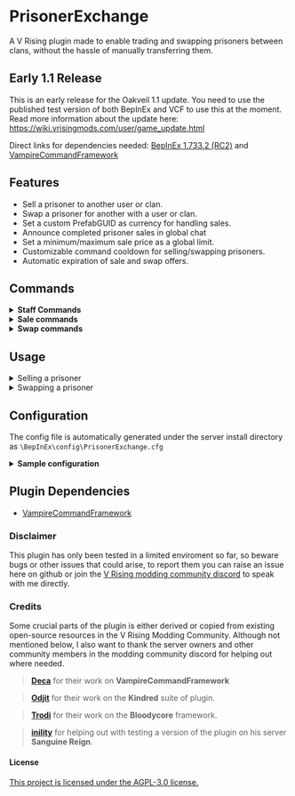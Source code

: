 # PrisonerExchange
A V Rising plugin made to enable trading and swapping prisoners between clans, without the hassle of manually transferring them.

## Early 1.1 Release
This is an early release for the Oakveil 1.1 update. You need to use the published test version of both BepInEx and VCF to use this at the moment.
Read more information about the update here: https://wiki.vrisingmods.com/user/game_update.html

Direct links for dependencies needed:
[BepInEx 1.733.2 (RC2)](https://github.com/decaprime/VRising-Modding/releases/tag/1.733.2) and [VampireCommandFramework](https://github.com/Odjit/VampireCommandFramework/releases/tag/1.1)

## Features
- Sell a prisoner to another user or clan.
- Swap a prisoner for another with a user or clan.
- Set a custom PrefabGUID as currency for handling sales.
- Announce completed prisoner sales in global chat
- Set a minimum/maximum sale price as a global limit.
- Customizable command cooldown for selling/swapping prisoners.
- Automatic expiration of sale and swap offers.

## Commands
<details>
<summary><strong>Staff Commands</strong></summary>

- `.pe clear` Clear all active prisoner exchanges between users.
- `.pe remove (username)` Remove any sale/swap request involving a specified user.
- `.pe removecooldown (username)` Removes command cooldown on specified user.

</details>

<details>
<summary><strong>Sale commands</strong></summary>

- `.pe sell (username) (price)` Sends a sale offer to the specified username.
- `.pe cancelsale` Cancel outgoing sale offer.
- `.pe acceptsale` Accept incoming sale offer.
- `.pe declinesale` Decline incoming sale offer.

</details>

<details>
<summary><strong>Swap commands</strong></summary>

- `.pe swap (username)` Initiate a trade with another user (prisoner for prisoner).
- `.pe cancelswap` Cancel outgoing swap offer.
- `.pe acceptswap` Accept incoming swap offer.
- `.pe declineswap` Decline incoming swap offer.

</details>

## Usage

<details>
<summary>Selling a prisoner</summary>
  
1. Stand right in front of the prison cell holding the prisoner you would like to sell.
2. Type .pe sell (username) (price)
   - If you regret sending the offer, you can type `.pe cancelsale` to cancel the offer.
3. The request is sent to the specified user with information about the trade (prisoner type, blood and price and who is selling it).
   - The receiving user can now type `.pe acceptsale` while standing next to an *empty* prison cell.
   - If the receiving user would like to decline they can type `.pe declinesale` or simply wait for it to expire.
4. If the user has enough currency, the sale will conclude and the currency will be transferred from the buyers inventory into yours.

</details>

<details>
<summary>Swapping a prisoner</summary>
  
1. Stand right in front of the prison cell holding the prisoner you would like to swap.
2. Type .pe swap (username)
   - A list of the users prisoners will appear in chat.
3. You will be prompted to select a number representing the prisoner you want to swap for.
4. Once the number has been selected, the offer will be sent to the receiving user.
   - If you regret sending the offer, you can type `.pe cancelswap` to cancel the offer.
5. The receiving user can type `.pe acceptswap` or `.pe declineswap` to conclude the swap.
6. Once concluded the prisoners will switch places and be assigned to the *same* cage you started the swap from.

</details>

## Configuration
The config file is automatically generated under the server install directory as `\BepInEx\config\PrisonerExchange.cfg`
<details>
<summary><strong>Sample configuration</strong></summary>

```CFG
## Allow admins to bypass restrictions on selling/swapping prisoners.
# Setting type: Boolean
# Default value: true
AdminBypass = true

## Enable or disable the ability to sell prisoners.
# Setting type: Boolean
# Default value: true
SellingEnabled = true

## Enable or disable the ability to swap prisoners.
# Setting type: Boolean
# Default value: true
SwappingEnabled = true

## Announce completed sales in global chat.
# Setting type: Boolean
# Default value: true
AnnounceExchange = true

## Prefab GUID for the currency. (Crystals by default)
# Setting type: String
# Default value: -257494203
CurrencyPrefab = -257494203

## Name of currency.
# Setting type: String
# Default value: Crystals
CurrencyName = Crystals

## Set the minimum amount of currency required for a sale.
# Setting type: Int32
# Default value: 100
MinimumSalePrice = 100

## Set the maximum amount of currency allowed for a sale.
# Setting type: Int32
# Default value: 5000
MaximumSalePrice = 5000

## Only allow clan leader to sell prisoners.
# Setting type: Boolean
# Default value: false
ClanLeaderOnly = false

## Adds a fixed cooldown period for selling/swapping prisoners (minutes).
# Setting type: Int32
# Default value: 5
CommandCoolDownPeriod = 5

## Automatically expire sales and swap requests. (seconds)
# Setting type: Int32
# Default value: 60
ExpireExchangeAfter = 60
```

</details>

## Plugin Dependencies
- [VampireCommandFramework](https://github.com/Odjit/VampireCommandFramework/releases/tag/1.1)

### Disclaimer
This plugin has only been tested in a limited enviroment so far, so beware bugs or other issues that could arise, to report them you can raise an issue here on github or join the [V Rising modding community discord](https://discord.com/invite/QG2FmueAG9) to speak with me directly.

### Credits
Some crucial parts of the plugin is either derived or copied from existing open-source resources in the V Rising Modding Community. Although not mentioned below, I also want to thank the server owners and other community members in the modding community discord for helping out where needed.

> **[Deca](https://github.com/decaprime)** for their work on **VampireCommandFramework**

> **[Odjit](https://github.com/Odjit)** for their work on the **Kindred** suite of plugin.

> **[Trodi](https://github.com/oscarpedrero)** for their work on the **Bloodycore** framework.

> **[inility](https://github.com/Darreans)** for helping out with testing a version of the plugin on his server **Sanguine Reign**.


#### License
[This project is licensed under the AGPL-3.0 license.](https://choosealicense.com/licenses/agpl-3.0/#)
